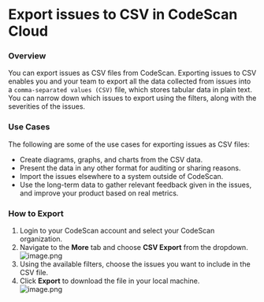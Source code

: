# Export issues to CSV in CodeScan Cloud

### Overview <a href="#overview" id="overview"></a>

You can export issues as CSV files from CodeScan. Exporting issues to CSV enables you and your team to export all the data collected from issues into a `comma-separated values (CSV)` file, which stores tabular data in plain text. You can narrow down which issues to export using the filters, along with the severities of the issues.

### Use Cases <a href="#use-cases" id="use-cases"></a>

The following are some of the use cases for exporting issues as CSV files:

* Create diagrams, graphs, and charts from the CSV data.
* Present the data in any other format for auditing or sharing reasons.
* Import the issues elsewhere to a system outside of CodeScan.
* Use the long-term data to gather relevant feedback given in the issues, and improve your product based on real metrics.

### How to Export <a href="#how-to-export" id="how-to-export"></a>

1. Login to your CodeScan account and select your CodeScan organization.
2. Navigate to the **More** tab and choose **CSV Export** from the dropdown.\
   ![image.png](https://cdn.document360.io/8711f4e7-c040-4616-aac9-d947f87e4619/Images/Documentation/image-QB3CQ7K9.png)
3. Using the available filters, choose the issues you want to include in the CSV file.
4. Click **Export** to download the file in your local machine.\
   ![image.png](https://cdn.document360.io/8711f4e7-c040-4616-aac9-d947f87e4619/Images/Documentation/image-9U17XKVO.png)
